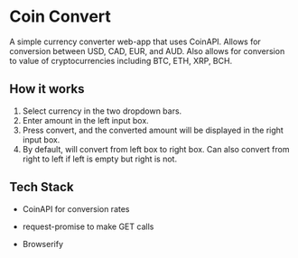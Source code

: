# Coin Convert

A simple currency converter web-app that uses CoinAPI. Allows for conversion between USD, CAD, EUR, and AUD. Also allows for conversion to value of cryptocurrencies including BTC, ETH, XRP, BCH.

## How it works
1. Select currency in the two dropdown bars.
2. Enter amount in the left input box.
3. Press convert, and the converted amount will be displayed in the right input box.
4. By default, will convert from left box to right box. Can also convert from right to left if left is empty but right is not.

## Tech Stack

- CoinAPI for conversion rates

- request-promise to make GET calls

- Browserify
